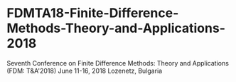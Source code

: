 # FDMTA18-Finite-Difference-Methods-Theory-and-Applications-2018
Seventh Conference on  Finite Difference Methods: Theory and Applications (FDM: T&amp;A'2018) June 11-16, 2018 Lozenetz, Bulgaria
